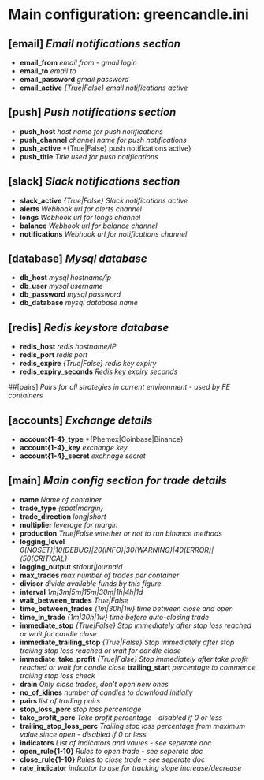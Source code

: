 # Main configuration: greencandle.ini

## [email]  *Email notifications section*
* **email_from** *email from - gmail login*
* **email_to** *email to*
* **email_password** *gmail password*
* **email_active** *{True|False} email notifications active*

## [push]  *Push notifications section*
* **push_host** *host name for push notifications*
* **push_channel** *channel name for push notifications*
* **push_active** *{True|False} push notifications active}
* **push_title** *Title used for push notifications*

## [slack]  *Slack notifications section*
* **slack_active** *{True|False} Slack notifications active*
* **alerts** *Webhook url for alerts channel*
* **longs** *Webhook url for longs channel*
* **balance** *Webhook url for balance channel*
* **notifications** *Webhook url for notifications channel*


## [database]  *Mysql database*
* **db_host** *mysql hostname/ip*
* **db_user** *mysql username*
* **db_password** *mysql password*
* **db_database** *mysql database name*

## [redis]  *Redis keystore database*
* **redis_host** *redis hostname/IP*
* **redis_port** *redis port*
* **redis_expire** *{True|False} redis key expiry*
* **redis_expiry_seconds** *Redis key expiry seconds*

##[pairs]  *Pairs for all strategies in current environment - used by FE containers*

## [accounts]  *Exchange details*
* **account{1-4}\_type** *{Phemex|Coinbase|Binance}
* **account{1-4}\_key** *exchange key*
* **account{1-4}\_secret** *exchnage secret*

## [main] *Main config section for trade details*
* **name** *Name of container*
* **trade_type** *{spot|margin}*
* **trade_direction** *long|short*
* **multiplier** *leverage for margin*
* **production** *True|False whether or not to run binance methods*
* **logging_level** *0(NOSET)|10(DEBUG)|20(INFO)|30(WARNING)|40(ERROR)|(50(CRITICAL)*
* **logging_output** *stdout|journald*
* **max_trades** *max number of trades per container*
* **divisor** *divide available funds by this figure*
* **interval** *1m|3m|5m|15m|30m|1h|4h|1d*
* **wait_between_trades** *True|False*
* **time_between_trades** *{1m|30h|1w} time between close and open*
* **time_in_trade** *{1m|30h|1w} time before auto-closing trade*
* **immediate_stop** *{True|False} Stop immediately after stop loss reached or wait for candle close*
* **immediate_trailing_stop** *{True|False} Stop immediately after stop trailing stop loss reached or wait for candle close*
* **immediate_take_profit** *{True|False} Stop immediately after take profit reached or wait for candle close*
  **trailing_start** *percentage to commence trailing stop loss check*
* **drain** *Only close trades, don't open new ones*
* **no_of_klines** *number of candles to download initially*
* **pairs** *list of trading pairs*
* **stop_loss_perc** *stop loss percentage*
* **take_profit_perc** *Take profit percentage - disabled if 0 or less*
* **trailing_stop_loss_perc** *Trailing stop loss percentage from maximum value since open - disabled if 0 or less*
* **indicators** *List of indicators and values - see seperate doc*
* **open_rule{1-10}** *Rules to open trade - see seperate doc*
* **close_rule{1-10}** *Rules to close trade - see seperate doc*
* **rate_indicator** *indicator to use for tracking slope increase/decrease*
